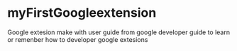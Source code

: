 # myFirstGoogleextension

Google extesion make with user guide from google developer guide to learn or remenber how to developer google extesions